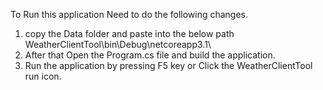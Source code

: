 ﻿To Run this application Need to do the following changes.
1. copy the Data folder and paste into the below path
	WeatherClientTool\bin\Debug\netcoreapp3.1\
2. After that Open the Program.cs file and build the application.
3. Run the application by pressing F5 key or Click the WeatherClientTool run icon.

